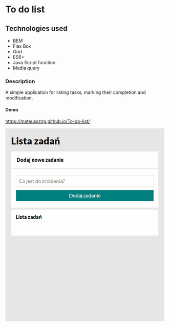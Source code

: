 # To do list

## Technologies used
- BEM 
- Flex Box
- Grid
- ES6+
- Java Script function
- Media query

### Description
A simple application for listing tasks, marking their completion and modification.

#### Demo
https://mateusszzp.github.io/To-do-list/

![Site overview](gif/list.gif)